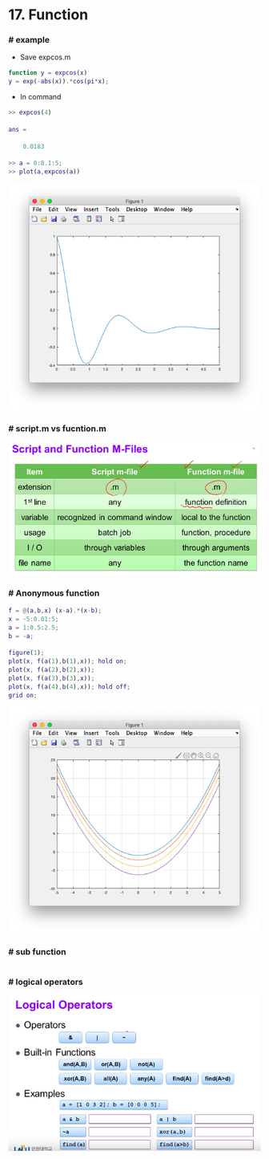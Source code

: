 # 17. Function



### # example

- Save expcos.m

```matlab
function y = expcos(x)
y = exp(-abs(x)).*cos(pi*x); 
```

- In command

```matlab
>> expcos(4)

ans =

    0.0183
    
>> a = 0:0.1:5;   
>> plot(a,expcos(a))
```

![func1](func1.png)



### # script.m vs fucntion.m

![func2](func2.png)



### # Anonymous function

```matlab
f = @(a,b,x) (x-a).*(x-b);
x = -5:0.01:5;
a = 1:0.5:2.5;
b = -a;  

figure(1);
plot(x, f(a(1),b(1),x)); hold on;
plot(x, f(a(2),b(2),x));
plot(x, f(a(3),b(3),x));
plot(x, f(a(4),b(4),x)); hold off;
grid on;

```

![func3](func3.png)

### # sub function

```matlab

```



### # logical operators

![func4](func4.png)

